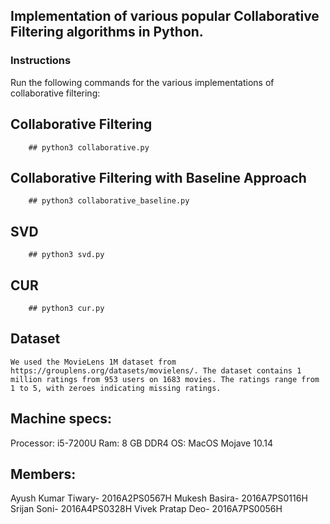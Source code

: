 ## Implementation of various popular Collaborative Filtering algorithms in Python.

### Instructions

Run the following commands for the various implementations of collaborative filtering:

## Collaborative Filtering
        ## python3 collaborative.py

## Collaborative Filtering with Baseline Approach
        ## python3 collaborative_baseline.py
        
## SVD
        ## python3 svd.py

## CUR
        ## python3 cur.py

## Dataset
    We used the MovieLens 1M dataset from https://grouplens.org/datasets/movielens/. The dataset contains 1 million ratings from 953 users on 1683 movies. The ratings range from 1 to 5, with zeroes indicating missing ratings.

## Machine specs:
Processor: i5-7200U
Ram: 8 GB DDR4
OS: MacOS Mojave 10.14

## Members:
Ayush Kumar Tiwary- 2016A2PS0567H
Mukesh Basira- 2016A7PS0116H
Srijan Soni- 2016A4PS0328H
Vivek Pratap Deo- 2016A7PS0056H
